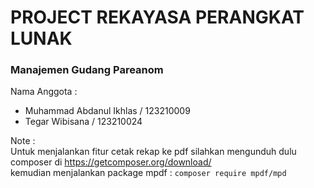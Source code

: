 # PROJECT REKAYASA PERANGKAT LUNAK 

### Manajemen Gudang Pareanom

Nama Anggota :
* Muhammad Abdanul Ikhlas / 123210009
* Tegar Wibisana / 123210024

Note : <br>
Untuk menjalankan fitur cetak rekap ke pdf silahkan mengunduh dulu composer di https://getcomposer.org/download/ <br>
kemudian menjalankan package mpdf : ```composer require mpdf/mpd```
